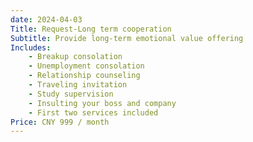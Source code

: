 ```yaml
---
date: 2024-04-03
Title: Request-Long term cooperation
Subtitle: Provide long-term emotional value offering
Includes:
    - Breakup consolation
    - Unemployment consolation
    - Relationship counseling
    - Traveling invitation
    - Study supervision
    - Insulting your boss and company
    - First two services included
Price: CNY 999 / month
---
```

